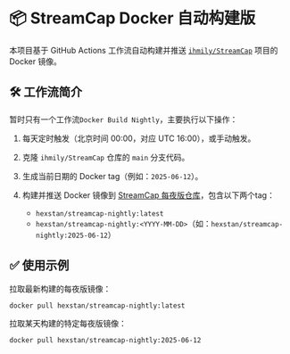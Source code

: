 # 📦 StreamCap Docker 自动构建版

本项目基于 GitHub Actions 工作流自动构建并推送 [`ihmily/StreamCap`](https://github.com/ihmily/StreamCap) 项目的 Docker 镜像。

## 🛠 工作流简介

暂时只有一个工作流`Docker Build Nightly`，主要执行以下操作：

1. 每天定时触发（北京时间 00:00，对应 UTC 16:00），或手动触发。
2. 克隆 `ihmily/StreamCap` 仓库的 `main` 分支代码。
3. 生成当前日期的 Docker tag（例如：`2025-06-12`）。
4. 构建并推送 Docker 镜像到 [StreamCap 每夜版仓库](https://hub.docker.com/r/hexstan/streamcap-nightly)，包含以下两个tag：

   * `hexstan/streamcap-nightly:latest`
   * `hexstan/streamcap-nightly:<YYYY-MM-DD>`（如：`hexstan/streamcap-nightly:2025-06-12`）

## ✅ 使用示例

拉取最新构建的每夜版镜像：

```bash
docker pull hexstan/streamcap-nightly:latest
```

拉取某天构建的特定每夜版镜像：

```bash
docker pull hexstan/streamcap-nightly:2025-06-12
```
